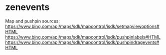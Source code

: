 # zenevents

Map and pushpin sources:
https://www.bing.com/api/maps/sdk/mapcontrol/isdk/setmapviewoptions#HTML
https://www.bing.com/api/maps/sdk/mapcontrol/isdk/pushpinlabels#HTML
https://www.bing.com/api/maps/sdk/mapcontrol/isdk/pushpindragevents#HTML